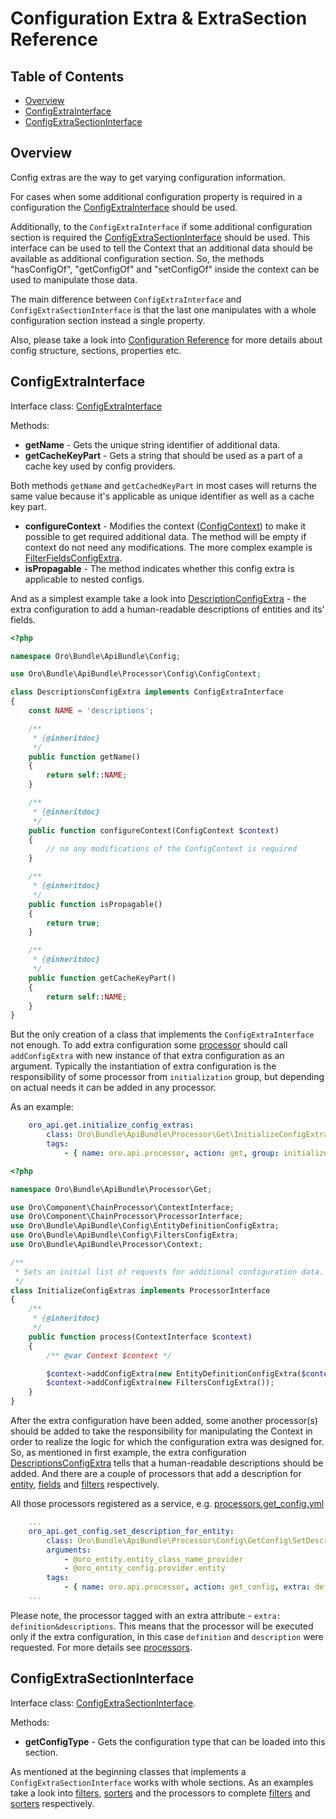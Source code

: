 Configuration Extra & ExtraSection Reference
============================================

Table of Contents
-----------------
 - [Overview](#overview)
 - [ConfigExtraInterface](#configextrainterface)
 - [ConfigExtraSectionInterface](#configextrasectioninterface)

Overview
--------

Config extras are the way to get varying configuration information. 

For cases when some additional configuration property is required in a configuration the [ConfigExtraInterface](#configextrainterface) should be used.

Additionally, to the `ConfigExtraInterface` if some additional configuration section is required the [ConfigExtraSectionInterface](#configextrasectioninterface) should be used. This interface can be used to tell the Context that an additional data should be available as additional configuration section. So, the methods "hasConfigOf", "getConfigOf" and "setConfigOf" inside the context can be used to manipulate those data.

The main difference between `ConfigExtraInterface` and `ConfigExtraSectionInterface` is that the last one manipulates with a whole configuration section instead a single property.

Also, please take a look into [Configuration Reference](./configuration.md) for more details about config structure, sections, properties etc. 

ConfigExtraInterface
--------------------

Interface class: [ConfigExtraInterface](../../Config/ConfigExtraInterface.php)

Methods:

 * **getName** - Gets the unique string identifier of additional data.
 * **getCacheKeyPart** - Gets a string that should be used as a part of a cache key used by config providers.
 
 Both methods `getName` and `getCachedKeyPart` in most cases will returns the same value because it's applicable as unique identifier as well as a cache key part.
 
 * **configureContext** - Modifies the context ([ConfigContext](../../Processor/Config/ConfigContext.php)) to make it possible to get required additional data. The method will be empty if context do not need any modifications. The more complex example is [FilterFieldsConfigExtra](../../Config/FilterFieldsConfigExtra.php).
 * **isPropagable** - The method indicates whether this config extra is applicable to nested configs.

And as a simplest example take a look into [DescriptionConfigExtra](../../Processor/Config/ConfigContext/DescriptionsConfigExtra.php) - the extra configuration to add a human-readable descriptions of entities and its' fields. 

```php
<?php

namespace Oro\Bundle\ApiBundle\Config;

use Oro\Bundle\ApiBundle\Processor\Config\ConfigContext;

class DescriptionsConfigExtra implements ConfigExtraInterface
{
    const NAME = 'descriptions';

    /**
     * {@inheritdoc}
     */
    public function getName()
    {
        return self::NAME;
    }

    /**
     * {@inheritdoc}
     */
    public function configureContext(ConfigContext $context)
    {
        // no any modifications of the ConfigContext is required
    }

    /**
     * {@inheritdoc}
     */
    public function isPropagable()
    {
        return true;
    }

    /**
     * {@inheritdoc}
     */
    public function getCacheKeyPart()
    {
        return self::NAME;
    }
}
```


But the only creation of a class that implements the `ConfigExtraInterface` not enough. To add extra configuration some [processor](./processors.md#overview) should call `addConfigExtra` with new instance of that extra configuration as an argument. Typically the instantiation of extra configuration is the responsibility of some processor from `initialization` group, but depending on actual needs it can be added in any processor.


As an example:

```yaml
    oro_api.get.initialize_config_extras:
        class: Oro\Bundle\ApiBundle\Processor\Get\InitializeConfigExtras
        tags:
            - { name: oro.api.processor, action: get, group: initialize, priority: 10 }
```

```php
<?php

namespace Oro\Bundle\ApiBundle\Processor\Get;

use Oro\Component\ChainProcessor\ContextInterface;
use Oro\Component\ChainProcessor\ProcessorInterface;
use Oro\Bundle\ApiBundle\Config\EntityDefinitionConfigExtra;
use Oro\Bundle\ApiBundle\Config\FiltersConfigExtra;
use Oro\Bundle\ApiBundle\Processor\Context;

/**
 * Sets an initial list of requests for additional configuration data.
 */
class InitializeConfigExtras implements ProcessorInterface
{
    /**
     * {@inheritdoc}
     */
    public function process(ContextInterface $context)
    {
        /** @var Context $context */

        $context->addConfigExtra(new EntityDefinitionConfigExtra($context->getAction()));
        $context->addConfigExtra(new FiltersConfigExtra());
    }
}
```

After the extra configuration have been added, some another processor(s) should be added to take the responsibility for manipulating the Context in order to realize the logic for which the configuration extra was designed for. So, as mentioned in first example, the extra configuration [DescriptionsConfigExtra](../../Processor/Config/ConfigContext/DescriptionsConfigExtra.php) tells that a human-readable descriptions should be added. And there are a couple of processors that add a description for [entity](../../Processor/Config/GetConfig/SetDescriptionForEntity.php), [fields](../../Processor/Config/Shared/SetDescriptionForFields.php) and [filters](../../Processor/Config/Shared/SetDescriptionForFilters.php) respectively.

All those processors registered as a service, e.g. [processors.get_config.yml](../config/processors.get_config.yml)

```yaml
    ...
    oro_api.get_config.set_description_for_entity:
        class: Oro\Bundle\ApiBundle\Processor\Config\GetConfig\SetDescriptionForEntity
        arguments:
            - @oro_entity.entity_class_name_provider
            - @oro_entity_config.provider.entity
        tags:
            - { name: oro.api.processor, action: get_config, extra: definition&descriptions, priority: -200 }
    ...
```

Please note, the processor tagged with an extra attribute - `extra: definition&descriptions`. This means that the processor will be executed only if the extra configuration, in this case `definition` and `description` were requested. For more details see [processors](./processors.md#processor-conditions).


ConfigExtraSectionInterface
---------------------------

Interface class: [ConfigExtraSectionInterface](../../Config/ConfigExtraSectionInterface.php).

Methods:
 * **getConfigType** - Gets the configuration type that can be loaded into this section.

As mentioned at the beginning classes that implements a `ConfigExtraSectionInterface` works with whole sections.
As an examples take a look into [filters](../../Config/FiltersConfigExtra.php), [sorters](../../Config/SortersConfigExtra.php) and the  processors to complete [filters](../../Processor/Config/Shared/CompleteFilters.php) and [sorters](../../Processor/Config/Shared/CompleteSorters.php) respectively.
